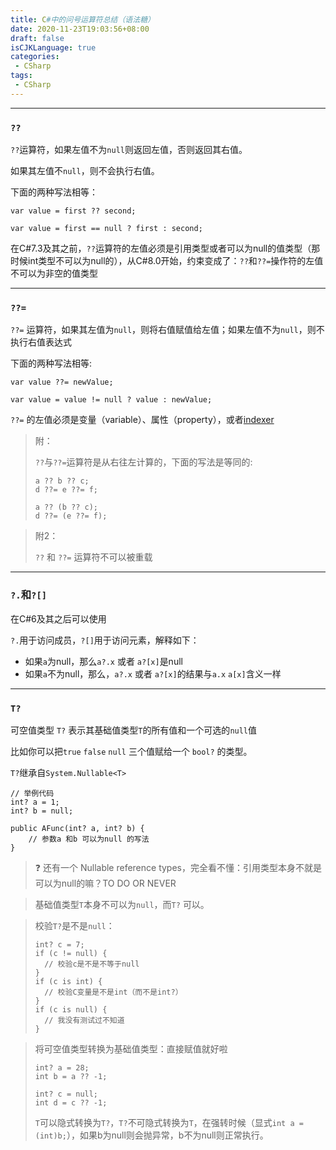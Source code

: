 ```yaml
---
title: C#中的问号运算符总结（语法糖）
date: 2020-11-23T19:03:56+08:00
draft: false
isCJKLanguage: true
categories:
 - CSharp
tags:
 - CSharp
---
```



---

### `??` 

`??`运算符，如果左值不为`null`则返回左值，否则返回其右值。

如果其左值不`null`，则不会执行右值。

下面的两种写法相等：

```
var value = first ?? second;
```

```
var value = first == null ? first : second;
```
在C#7.3及其之前，`??`运算符的左值必须是引用类型或者可以为null的值类型（那时候int类型不可以为null的），从C#8.0开始，约束变成了：`??`和`??=`操作符的左值不可以为非空的值类型





---

###  `??=`

`??=` 运算符，如果其左值为`null`，则将右值赋值给左值；如果左值不为`null`，则不执行右值表达式

下面的两种写法相等:

```
var value ??= newValue;
```

```
var value = value != null ? value : newValue;
```

`??=` 的左值必须是变量（variable）、属性（property），或者[indexer](https://docs.microsoft.com/en-us/dotnet/csharp/programming-guide/indexers/)



> 附：
>
> `??`与`??=`运算符是从右往左计算的，下面的写法是等同的:
>
> ```
> a ?? b ?? c;
> d ??= e ??= f;
> ```
> ```
> a ?? (b ?? c);
> d ??= (e ??= f);
> ```

> 附2：
>
>  `??` 和 `??=` 运算符不可以被重载





---

### `?.`和`?[]`

在C#6及其之后可以使用

`?.`用于访问成员，`?[]`用于访问元素，解释如下：

- 如果`a`为null，那么`a?.x` 或者 `a?[x]`是null
- 如果`a`不为null，那么，`a?.x` 或者 `a?[x]`的结果与`a.x` `a[x]`含义一样





---

### `T?`

可空值类型 `T?` 表示其基础值类型`T`的所有值和一个可选的`null`值

比如你可以把`true` `false` `null` 三个值赋给一个 `bool?` 的类型。

`T?`继承自`System.Nullable<T>`

```
// 举例代码
int? a = 1;
int? b = null;

public AFunc(int? a, int? b) {
	// 参数a 和b 可以为null 的写法
}
```

> ❓ 还有一个 Nullable reference types，完全看不懂：引用类型本身不就是可以为null的嘛？TO DO OR NEVER

> 基础值类型`T`本身不可以为`null`，而`T?` 可以。

> 校验`T?`是不是`null`：
> ```
> int? c = 7;
> if (c != null) {
> 	// 校验c是不是不等于null
> }
> if (c is int) {
>  	// 校验C变量是不是int（而不是int?）
> }
> if (c is null) {
> 	// 我没有测试过不知道
> }
> ```

> 将可空值类型转换为基础值类型：直接赋值就好啦
>
> ```
> int? a = 28;
> int b = a ?? -1;
> 
> int? c = null;
> int d = c ?? -1;
> ```
>
> `T`可以隐式转换为`T?`，`T?`不可隐式转换为`T`，在强转时候（显式`int a = (int)b;`），如果b为null则会抛异常，b不为null则正常执行。

